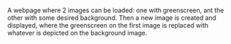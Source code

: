 A webpage where 2 images can be loaded: one with greenscreen, ant the other with some desired background.
Then a new image is created and displayed, where the greenscreen on the first image is replaced with whatever is depicted on the background image.